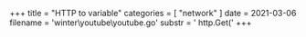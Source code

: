+++
title = "HTTP to variable"
categories = [ "network" ]
date = 2021-03-06
filename = 'winter\youtube\youtube.go'
substr = ' http.Get('
+++
